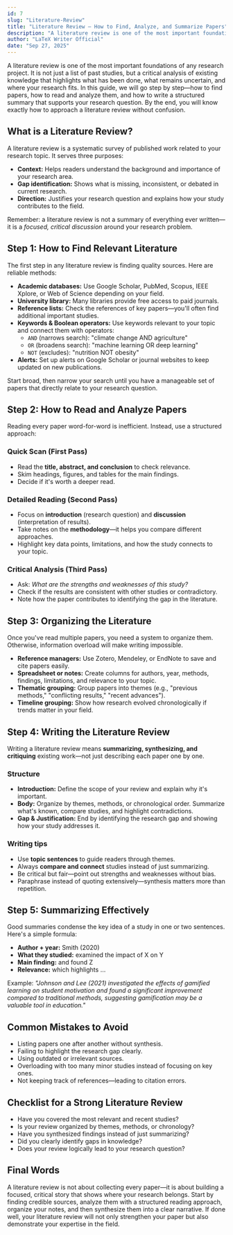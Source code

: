 ```yaml
---
id: 7
slug: "Literature-Review"
title: "Literature Review – How to Find, Analyze, and Summarize Papers"
description: "A literature review is one of the most important foundations of any research project. It is not just a list of past studies, but a critical analysis of existing knowledge that highlights what has been done, what remains uncertain, and where your research fits. In this guide, we will go step by step—how to find papers, how to read and analyze them, and how to write a structured summary that supports your research question. By the end, you will know exactly how to approach a literature review without confusion."
author: "LaTeX Writer Official"
date: "Sep 27, 2025"
---
```


A literature review is one of the most important foundations of any research project. It is not just a list of past studies, but a critical analysis of existing knowledge that highlights what has been done, what remains uncertain, and where your research fits. In this guide, we will go step by step—how to find papers, how to read and analyze them, and how to write a structured summary that supports your research question. By the end, you will know exactly how to approach a literature review without confusion.

## What is a Literature Review?

A literature review is a systematic survey of published work related to your research topic. It serves three purposes:

- **Context:** Helps readers understand the background and importance of your research area.
- **Gap identification:** Shows what is missing, inconsistent, or debated in current research.
- **Direction:** Justifies your research question and explains how your study contributes to the field.

Remember: a literature review is not a summary of everything ever written—it is a *focused, critical discussion* around your research problem.

## Step 1: How to Find Relevant Literature

The first step in any literature review is finding quality sources. Here are reliable methods:

- **Academic databases:** Use Google Scholar, PubMed, Scopus, IEEE Xplore, or Web of Science depending on your field.
- **University library:** Many libraries provide free access to paid journals.
- **Reference lists:** Check the references of key papers—you'll often find additional important studies.
- **Keywords & Boolean operators:** Use keywords relevant to your topic and connect them with operators:
  - `AND` (narrows search): "climate change AND agriculture"
  - `OR` (broadens search): "machine learning OR deep learning"
  - `NOT` (excludes): "nutrition NOT obesity"
- **Alerts:** Set up alerts on Google Scholar or journal websites to keep updated on new publications.

Start broad, then narrow your search until you have a manageable set of papers that directly relate to your research question.

## Step 2: How to Read and Analyze Papers

Reading every paper word-for-word is inefficient. Instead, use a structured approach:

### Quick Scan (First Pass)

- Read the **title, abstract, and conclusion** to check relevance.
- Skim headings, figures, and tables for the main findings.
- Decide if it's worth a deeper read.

### Detailed Reading (Second Pass)

- Focus on **introduction** (research question) and **discussion** (interpretation of results).
- Take notes on the **methodology**—it helps you compare different approaches.
- Highlight key data points, limitations, and how the study connects to your topic.

### Critical Analysis (Third Pass)

- Ask: *What are the strengths and weaknesses of this study?*
- Check if the results are consistent with other studies or contradictory.
- Note how the paper contributes to identifying the gap in the literature.

## Step 3: Organizing the Literature

Once you've read multiple papers, you need a system to organize them. Otherwise, information overload will make writing impossible.

- **Reference managers:** Use Zotero, Mendeley, or EndNote to save and cite papers easily.
- **Spreadsheet or notes:** Create columns for authors, year, methods, findings, limitations, and relevance to your topic.
- **Thematic grouping:** Group papers into themes (e.g., "previous methods," "conflicting results," "recent advances").
- **Timeline grouping:** Show how research evolved chronologically if trends matter in your field.

## Step 4: Writing the Literature Review

Writing a literature review means **summarizing, synthesizing, and critiquing** existing work—not just describing each paper one by one.

### Structure

- **Introduction:** Define the scope of your review and explain why it's important.
- **Body:** Organize by themes, methods, or chronological order. Summarize what's known, compare studies, and highlight contradictions.
- **Gap & Justification:** End by identifying the research gap and showing how your study addresses it.

### Writing tips

- Use **topic sentences** to guide readers through themes.
- Always **compare and connect** studies instead of just summarizing.
- Be critical but fair—point out strengths and weaknesses without bias.
- Paraphrase instead of quoting extensively—synthesis matters more than repetition.

## Step 5: Summarizing Effectively

Good summaries condense the key idea of a study in one or two sentences. Here's a simple formula:

- **Author + year:** Smith (2020)
- **What they studied:** examined the impact of X on Y
- **Main finding:** and found Z
- **Relevance:** which highlights …

Example: *"Johnson and Lee (2021) investigated the effects of gamified learning on student motivation and found a significant improvement compared to traditional methods, suggesting gamification may be a valuable tool in education."*

## Common Mistakes to Avoid

- Listing papers one after another without synthesis.
- Failing to highlight the research gap clearly.
- Using outdated or irrelevant sources.
- Overloading with too many minor studies instead of focusing on key ones.
- Not keeping track of references—leading to citation errors.

## Checklist for a Strong Literature Review

- Have you covered the most relevant and recent studies?
- Is your review organized by themes, methods, or chronology?
- Have you synthesized findings instead of just summarizing?
- Did you clearly identify gaps in knowledge?
- Does your review logically lead to your research question?

## Final Words

A literature review is not about collecting every paper—it is about building a focused, critical story that shows where your research belongs. Start by finding credible sources, analyze them with a structured reading approach, organize your notes, and then synthesize them into a clear narrative. If done well, your literature review will not only strengthen your paper but also demonstrate your expertise in the field.
